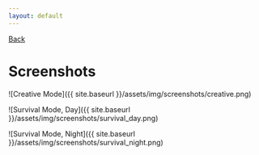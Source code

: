 ```yaml
---
layout: default
---
```


[Back](index.html)

# Screenshots

![Creative Mode]({{ site.baseurl }}/assets/img/screenshots/creative.png)

![Survival Mode, Day]({{ site.baseurl }}/assets/img/screenshots/survival_day.png)

![Survival Mode, Night]({{ site.baseurl }}/assets/img/screenshots/survival_night.png)

